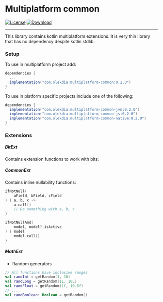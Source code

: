 # Multiplatform common

[![License](https://img.shields.io/badge/License-Apache%202.0-blue.svg)](https://opensource.org/licenses/Apache-2.0) 
[ ![Download](https://api.bintray.com/packages/olekdia/olekdia/multiplatform-common/images/download.svg?version=0.2.0) ](https://bintray.com/olekdia/olekdia/multiplatform-common/0.2.0/link)

---

This library contains kotlin multiplatform extensions.
It is very thin library that has no dependency despite kotlin stdlib.

### Setup

To use in multiplatform project add:

```gradle
dependencies {
  ...
  implementation("com.olekdia:multiplatform-common:0.2.0")
}
```

To use in platform specific projects include one of the following:
```gradle
dependencies {
  implementation("com.olekdia:multiplatform-common-jvm:0.2.0")
  implementation("com.olekdia:multiplatform-common-js:0.2.0")
  implementation("com.olekdia:multiplatform-common-native:0.2.0")
}
```

### Extensions

##### BitExt
Contains extension functions to work with bits:

##### CommonExt
Contains inline nullability functions:
```kotlin
ifNotNull(
    aField, bField, cField
) { a, b, c ->
    a.call()
    // Do something with a, b, c
}

ifNotNullAnd(
    model, model?.isActive
) { model
    model.call()
}
```

##### MathExt
* Random generators
```kotlin
// All functions have inclusive ranges
val randInt = getRandom(1, 10)
val randLong = getRandom(1L, 10L) 
val randFloat = getRandom(1f, 10.5f)
// ....
val randBoolean: Boolean = getRandom()
```
